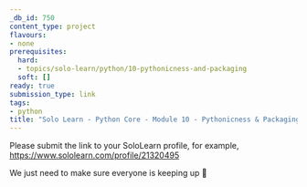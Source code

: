 ```yaml
---
_db_id: 750
content_type: project
flavours:
- none
prerequisites:
  hard:
  - topics/solo-learn/python/10-pythonicness-and-packaging
  soft: []
ready: true
submission_type: link
tags:
- python
title: "Solo Learn - Python Core - Module 10 - Pythonicness & Packaging: Profile check"
---
```



Please submit the link to your SoloLearn profile, for example, https://www.sololearn.com/profile/21320495

We just need to make sure everyone is keeping up 💚

